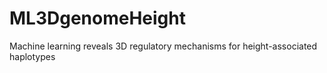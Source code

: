 # ML3DgenomeHeight
Machine learning reveals 3D regulatory mechanisms for height-associated haplotypes
